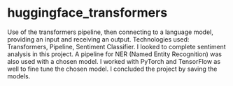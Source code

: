 # huggingface_transformers

Use of the transformers pipeline, then connecting to a language model, providing an input and receiving an output. Technologies used: Transformers, Pipeline, Sentiment Classifier. I looked to complete sentiment analysis in this project. A pipeline for NER (Named Entity Recognition) was also used with a chosen model. I worked with PyTorch and TensorFlow as well to fine tune the chosen model. I concluded the project by saving the models.
